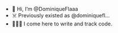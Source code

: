 - 👋 Hi, I’m @DominiqueFlaaa
- ☠️ Previously existed as @dominiquefl...
- 👩🏻‍💻 I come here to write and track code.

<!---
DominiqueFlaaa/DominiqueFlaaa is a ✨ special ✨ repository because its `README.md` (this file) appears on your GitHub profile.
You can click the Preview link to take a look at your changes.
--->
